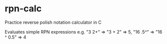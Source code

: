 rpn-calc
========

Practice reverse polish notation calculator in C

Evaluates simple RPN expressions e.g. "3 2+" => "3 + 2" => 5, "16 .5^" => "16 ^ 0.5" => 4 
